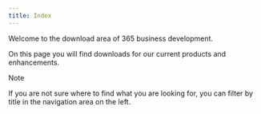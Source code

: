 ```yaml
---
title: Index
---
```


Welcome to the download area of 365 business development.

On this page you will find downloads for our current products and enhancements.

> [!NOTE]
> If you are not sure where to find what you are looking for, you can filter by title in the navigation area on the left.